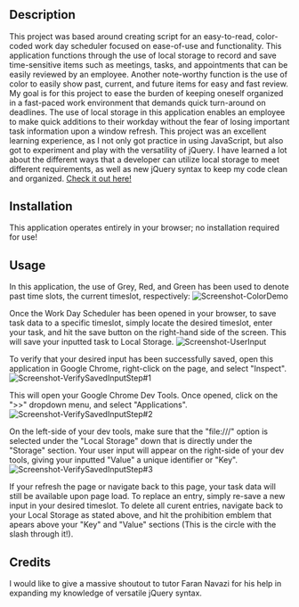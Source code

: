 # <Interactive Work Day Scheduler>

## Description

This project was based around creating script for an easy-to-read, color-coded work day scheduler focused on ease-of-use and functionality. This application functions through the use of local storage to record and save time-sensitive items such as meetings, tasks, and appointments that can be easily reviewed by an employee. Another note-worthy function is the use of color to easily show past, current, and future items for easy and fast review. My goal is for this project to ease the burden of keeping oneself organized in a fast-paced work environment that demands quick turn-around on deadlines. The use of local storage in this application enables an employee to make quick additions to their workday without the fear of losing important task information upon a window refresh. This project was an excellent learning experience, as I not only got practice in using JavaScript, but also got to experiment and play with the versatility of jQuery. I have learned a lot about the different ways that a developer can utilize local storage to meet different requirements, as well as new jQuery syntax to keep my code clean and organized. 
  [Check it out here!](https://tjmomon92.github.io/Challenge-5-1.4.2023/)
  
## Installation

This application operates entirely in your browser; no installation required for use!

## Usage

In this application, the use of Grey, Red, and Green has been used to denote past time slots, the current timeslot, respectively:
  ![Screenshot-ColorDemo](https://user-images.githubusercontent.com/118149929/212490193-d205d7da-593a-4191-b327-31ff8c9399f3.png)

Once the Work Day Scheduler has been opened in your browser, to save task data to a specific timeslot, simply locate the desired timeslot, enter your task, and hit the save button on the right-hand side of the screen. This will save your inputted task to Local Storage.
  ![Screenshot-UserInput](https://user-images.githubusercontent.com/118149929/212490217-2d6a81a6-ed87-4fb5-a991-b592098359d9.png)

To verify that your desired input has been successfully saved, open this application in Google Chrome, right-click on the page, and select "Inspect".
  ![Screenshot-VerifySavedInputStep#1](https://user-images.githubusercontent.com/118149929/212490234-a7ddfcf0-14fe-4964-a5fb-3eee2d72031e.png)

This will open your Google Chrome Dev Tools. Once opened, click on the ">>" dropdown menu, and select "Applications".
  ![Screenshot-VerifySavedInputStep#2](https://user-images.githubusercontent.com/118149929/212490253-d6761375-9dd1-4c60-8a18-01cb7e1da179.png)

On the left-side of your dev tools, make sure that the "file:///" option is selected under the "Local Storage" down that is directly under the "Storage" section. Your user input will appear on the right-side of your dev tools, giving your inputted "Value" a unique identifier or "Key".
  ![Screenshot-VerifySavedInputStep#3](https://user-images.githubusercontent.com/118149929/212490277-bb5709c8-46e5-4850-b95f-b04d9cefe93e.png)

If your refresh the page or navigate back to this page, your task data will still be available upon page load. To replace an entry, simply re-save a new input in your desired timeslot. To delete all curent entries, navigate back to your Local Storage as stated above, and hit the prohibition emblem that apears above your "Key" and "Value" sections (This is the circle with the slash through it!).

## Credits

I would like to give a massive shoutout to tutor Faran Navazi for his help in expanding my knowledge of versatile jQuery syntax. 
